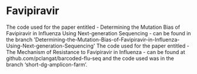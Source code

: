 # Favipiravir
The code used for the paper entitled - Determining the Mutation Bias of Favipiravir in Influenza Using Next-generation Sequencing - can be found in the branch 'Determining-the-Mutation-Bias-of-Favipiravir-in-Influenza-Using-Next-generation-Sequencing'
The code used for the paper entitled - The Mechanism of Resistance to Favipiravir in Influenza - can be found at github.com/pclangat/barcoded-flu-seq and the code used was in the branch ‘short-dg-amplicon-farm’. 


